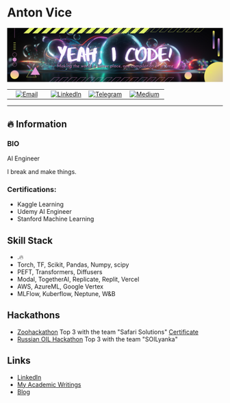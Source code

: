 # Anton Vice

<p align="center">
  <img src="https://github.com/antonvice/antonvice/blob/main/Game%20Streamer.png?raw=true" alt="yeahicode">
</p>

<table align="center">
  <tr>
    <td align="center" width="25%"><a href="mailto:anton96vice@gmail.com"><img src="https://img.shields.io/badge/Gmail-D14836?style=for-the-badge&logo=gmail&logoColor=white" alt="Email" /></a></td>
    <td align="center" width="25%"><a href="https://linkedin.com/in/anton96vice"><img src="https://img.shields.io/badge/LinkedIn-0077B5?style=for-the-badge&logo=linkedin&logoColor=white" alt="LinkedIn" /></a></td>
    <td align="center" width="25%"><a href="https://t.me/nucradkillsrats"><img src="https://img.shields.io/badge/Telegram-2CA5E0?style=for-the-badge&logo=telegram&logoColor=white" alt="Telegram" /></a></td>
    <td align="center" width="25%"><a href="https://medium.com/@AI_Whisperer"><img src="https://img.shields.io/badge/Medium-12100E?style=for-the-badge&logo=medium&logoColor=white" alt="Medium" /></a></td>
  </tr>
</table>

---

## 🔥 Information

### BIO
AI Engineer

I break and make things. 

### Certifications:
* Kaggle Learning
* Udemy AI Engineer
* Stanford Machine Learning

## Skill Stack
* .🔥
* Torch, TF, Scikit, Pandas, Numpy, scipy
* PEFT, Transformers, Diffusers
* Modal, TogetherAI, Replicate, Replit, Vercel
* AWS, AzureML, Google Vertex
* MLFlow, Kuberflow, Neptune, W&B


## Hackathons
* [Zoohackathon](https://zoohackathon-2020-europe.devpost.com/) Top 3 with the team "Safari Solutions" [Certificate](https://github.com/anton96vice/Portfolio/blob/main/imgs/Anton%20Vice.pdf)
* [Russian OIL Hackathon](https://vk.com/onlinehackathon) Top 3 with the team "SOILyanka"


## Links
- [LinkedIn](https://www.linkedin.com/in/anton-vice-89563a180/)
- [My Academic Writings](https://www.linkedin.com/in/anton96vice/detail/recent-activity/posts/)
- [Blog](https://www.medium.com/@AI_Whisperer)
